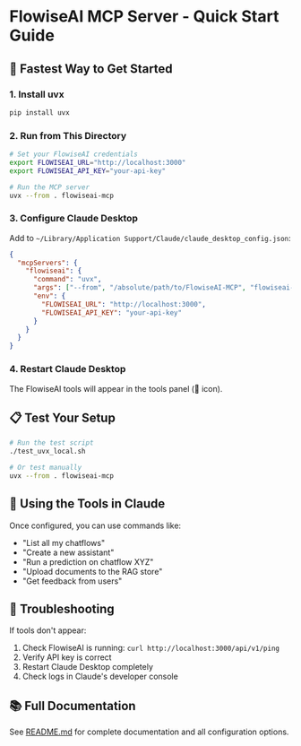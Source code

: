 # FlowiseAI MCP Server - Quick Start Guide

## 🚀 Fastest Way to Get Started

### 1. Install uvx
```bash
pip install uvx
```

### 2. Run from This Directory
```bash
# Set your FlowiseAI credentials
export FLOWISEAI_URL="http://localhost:3000"
export FLOWISEAI_API_KEY="your-api-key"

# Run the MCP server
uvx --from . flowiseai-mcp
```

### 3. Configure Claude Desktop

Add to `~/Library/Application Support/Claude/claude_desktop_config.json`:

```json
{
  "mcpServers": {
    "flowiseai": {
      "command": "uvx",
      "args": ["--from", "/absolute/path/to/FlowiseAI-MCP", "flowiseai-mcp"],
      "env": {
        "FLOWISEAI_URL": "http://localhost:3000",
        "FLOWISEAI_API_KEY": "your-api-key"
      }
    }
  }
}
```

### 4. Restart Claude Desktop

The FlowiseAI tools will appear in the tools panel (🔧 icon).

## 📋 Test Your Setup

```bash
# Run the test script
./test_uvx_local.sh

# Or test manually
uvx --from . flowiseai-mcp
```

## 🎯 Using the Tools in Claude

Once configured, you can use commands like:
- "List all my chatflows"
- "Create a new assistant"
- "Run a prediction on chatflow XYZ"
- "Upload documents to the RAG store"
- "Get feedback from users"

## 🔧 Troubleshooting

If tools don't appear:
1. Check FlowiseAI is running: `curl http://localhost:3000/api/v1/ping`
2. Verify API key is correct
3. Restart Claude Desktop completely
4. Check logs in Claude's developer console

## 📚 Full Documentation

See [README.md](README.md) for complete documentation and all configuration options.